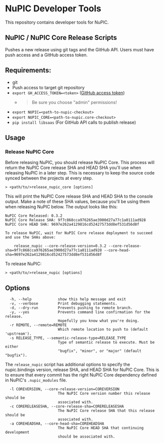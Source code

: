# NuPIC Developer Tools

This repository contains developer tools for NuPIC.

## NuPIC / NuPIC Core Release Scripts

Pushes a new release using git tags and the GitHub API. Users must have push access and a GitHub access token.

## Requirements:
- git
- Push access to target git repository
- `export GH_ACCESS_TOKEN=<token>` ([GitHub access token](https://github.com/blog/1509-personal-api-tokens))
  - > Be sure you choose "admin" permissions!
- `export NUPIC=<path-to-nupic-checkout>`
- `export NUPIC_CORE=<path-to-nupic.core-checkout>`
- `pip install libsaas` (For GitHub API calls to publish release)

## Usage

### Release NuPIC Core

Before releasing NuPIC, you should release NuPIC Core. This process will return the NuPIC Core release SHA and HEAD SHA you'll use when releasing NuPIC in a later step. This is necessary to keep the source code synced between the projects at every step.

    > <path/to/>release_nupic_core [options]

This will print the NuPIC Core release SHA and HEAD SHA to the console output. Make a note of these SHA values, because you'll be using them when releasing NuPIC below. The output looks like this:

```
NuPIC Core Released: 0.3.2
NuPIC Core Release SHA: 9f7c868cca976265ae3900d27a77c1a0111ad928
NuPIC Core HEAD SHA: 9697e262a4129816cd52427573dd8ef531d56d8f

To release NuPIC, wait for NuPIC Core release deployment to succeed
and use the SHAs above:

    release_nupic --core-release-version=0.3.2 --core-release-sha=9f7c868cca976265ae3900d27a77c1a0111ad928 --core-head-sha=9697e262a4129816cd52427573dd8ef531d56d8f
```

To release NuPIC:

    > <path/to/>release_nupic [options]

## Options
```
  -h, --help            show this help message and exit
  -v, --verbose         Print debugging statements.
  -d, --dry-run         Prevents pushing to remote branch.
  -y, --yes             Prevents command line confirmation for the release.
                        Hopefully you know what you're doing.
  -r REMOTE, --remote=REMOTE
                        Which remote location to push to (default 'upstream').
  -s RELEASE_TYPE, --semantic-release-type=RELEASE_TYPE
                        Type of semantic release to execute. Must be either
                        "bugfix", "minor", or "major" (default "bugfix").
```

The `release_nupic` script has additional options to specify the nupic.bindings version, release SHA, and HEAD SHA for NuPIC Core. This is to ensure that every commit has the right NuPIC Core dependency defined in NuPIC's `.nupic_modules` file.

```
  -l COREVERSION, --core-release-version=COREVERSION
                        The NuPIC Core version number this release should be
                        associated with.
  -c CORERELEASESHA, --core-release-sha=CORERELEASESHA
                        The NuPIC Core release SHA that this release should be
                        associated with.
  -a COREHEADSHA, --core-head-sha=COREHEADSHA
                        The NuPIC Core HEAD SHA that continuing development
                        should be associated with.
```